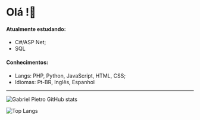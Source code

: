<h1>Olá !👋</h1>
<h4>Atualmente estudando:</h4> 
<ul>
  <li>C#/ASP Net;</li>
  <li>SQL</li>
</ul>
<h4>Conhecimentos:</h4> 
<ul>
  <li>Langs: PHP, Python, JavaScript, HTML, CSS;</li>
  <li>Idiomas: Pt-BR, Inglês, Espanhol</li>
</ul>
<hr></hr>

![Gabriel Pietro GitHub stats](https://github-readme-stats.vercel.app/api?username=dev-pietro&hide=contribs,prs&show_icons=true&theme=github_dark)

![Top Langs](https://github-readme-stats.vercel.app/api/top-langs/?username=dev-pietro&layout=compact&theme=github_dark)



<!---
Gowtch/Gowtch is a ✨ special ✨ repository because its `README.md` (this file) appears on your GitHub profile.
You can click the Preview link to take a look at your changes.
--->

